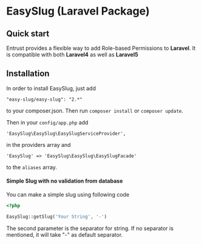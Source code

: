 # EasySlug (Laravel Package)

## Quick start

Entrust provides a flexible way to add Role-based Permissions to **Laravel**.
It is compatible with both **Laravel4** as well as **Laravel5**

## Installation

In order to install EasySlug, just add 

    "easy-slug/easy-slug": "2.*"

to your composer.json. Then run `composer install` or `composer update`.

Then in your `config/app.php` add 

    'EasySlug\EasySlug\EasySlugServiceProvider',
    
in the providers array and

    'EasySlug' => 'EasySlug\EasySlug\EasySlugFacade'
    
to the `aliases` array.

#### Simple Slug with no validation from database

You can make a simple slug using following code

```php
<?php

EasySlug::getSlug('Your String', '-')
```

The second parameter is the separator for string.
 If no separator is mentioned, it will take "-" as default separator.
